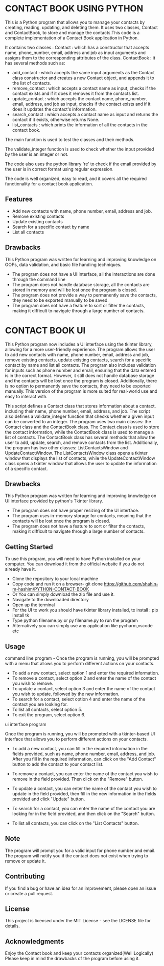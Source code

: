 # CONTACT BOOK USING PYTHON
This is a Python program that allows you to manage your contacts by creating, reading, updating, and deleting them. It uses two classes, Contact and ContactBook, to store and manage the contacts.This code is a complete implementation of a Contact Book application in Python.

It contains two classes :
Contact : which has a constructor that accepts name, phone_number, email, address and job as input arguments and assigns them to the corresponding attributes of the class.
ContactBook : it has several methods such as:
* add_contact : which accepts the same input arguments as the Contact class constructor and creates a new Contact object, and appends it to the list of contacts.
* remove_contact : which accepts a contact name as input, checks if the contact exists and if it does it removes it from the contacts list.
* update_contact : which accepts the contact name, phone_number, email, address, and job as input, checks if the contact exists and if it does it updates the contact's information.
* search_contact : which accepts a contact name as input and returns the contact if it exists, otherwise returns None.<br>
* list_contacts : which prints the information of all the contacts in the contact book.<br>

The main function is used to test the classes and their methods.

The validate_integer function is used to check whether the input provided by the user is an integer or not.

The code also uses the python library 're' to check if the email provided by the user is in correct format using regular expression.

The code is well organized, easy to read, and it covers all the required functionality for a contact book application.

## Features
* Add new contacts with name, phone number, email, address and job.
* Remove existing contacts
* Update existing contacts
* Search for a specific contact by name
* List all contacts

## Drawbacks
This Python program was written for learning and improving knowledge on OOPs, data validation, and basic file handling techniques.
* The program does not have a UI interface, all the interactions are done through the command line
* The program does not handle database storage, all the contacts are stored in memory and will be lost once the program is closed.
* The program does not provide a way to permanently save the contacts, they need to be exported manually to be saved.
* The program does not have a feature to sort or filter the contacts, making it difficult to navigate through a large number of contacts.

# CONTACT BOOK UI 
This Python program now includes a UI interface using the tkinter library, allowing for a more user-friendly experience. The program allows the user to add new contacts with name, phone number, email, address and job, remove existing contacts, update existing contacts, search for a specific contact by name and list all contacts. The program also includes validation for inputs such as phone number and email, ensuring that the data entered is in the correct format. However, it still does not handle database storage and the contacts will be lost once the program is closed. Additionally, there is no option to permanently save the contacts, they need to be exported manually. This version of the program is more suited for real-world use and easy to interact with.

This script defines a Contact class that stores information about a contact, including their name, phone number, email, address, and job. The script also defines a validate_integer function that checks whether a given input can be converted to an integer. The program uses two main classes: the Contact class and the ContactBook class. The Contact class is used to store the contact information, while the ContactBook class is used to manage a list of contacts. The ContactBook class has several methods that allow the user to add, update, search, and remove contacts from the list. Additionally, the program has two other classes: ListContactsWindow and UpdateContactWindow. The ListContactsWindow class opens a tkinter window that displays the list of contacts, while the UpdateContactWindow class opens a tkinter window that allows the user to update the information of a specific contact.

## Drawbacks
This Python program was written for learning and improving knowledge on UI interface provided by python's Tkinter library.
* The program does not have proper resizing of the UI interface.
* The program uses in-memory storage for contacts, meaning that the contacts will be lost once the program is closed.
* The program does not have a feature to sort or filter the contacts, making it difficult to navigate through a large number of contacts.

## Getting Started
To use this program, you will need to have Python installed on your computer. You can download it from the official website if you do not already have it.

* Clone the repository to your local machine 
* Copy code and run it on a browser- git clone https://github.com/shahin-m-hashim/PYTHON-CONTACT-BOOK
* Or You can simply download the zip file and use it.
* Navigate to the downloaded directory
* Open up the terminal
* For the UI to work you should have tkinter library installed, to install : pip install tk
* Type python filename.py or py filename.py to run the program
* Alternatively you can simply use any application like pycharm,vscode etc

## Usage

command line program -
Once the program is running, you will be prompted with a menu that allows you to perform different actions on your contacts.

* To add a new contact, select option 1 and enter the required information.
* To remove a contact, select option 2 and enter the name of the contact you wish to remove.
* To update a contact, select option 3 and enter the name of the contact you wish to update, followed by the new information.
* To search for a contact, select option 4 and enter the name of the contact you are looking for.
* To list all contacts, select option 5.
* To exit the program, select option 6.

ui interface program

Once the program is running, you will be prompted with a tkinter-based UI interface that allows you to perform different actions on your contacts.

* To add a new contact, you can fill in the required information in the fields provided, such as name, phone number, email, address, and job. After you fill in the required information, can click on the "Add Contact" button to add the contact to your contact list.

* To remove a contact, you can enter the name of the contact you wish to remove in the field provided. Then click on the "Remove" button.

* To update a contact, you can enter the name of the contact you wish to update in the field provided, then fill in the new information in the fields provided and click "Update" button.

* To search for a contact, you can enter the name of the contact you are looking for in the field provided, and then click on the "Search" button.

* To list all contacts, you can click on the "List Contacts" button.

## Note
The program will prompt you for a valid input for phone number and email.
The program will notify you if the contact does not exist when trying to remove or update it.

## Contributing
If you find a bug or have an idea for an improvement, please open an issue or create a pull request.

## License
This project is licensed under the MIT License - see the LICENSE file for details.

## Acknowledgments
Enjoy the Contact book and keep your contacts organized(Well Logically)
Please keep in mind the drawbacks of the program before using it.
